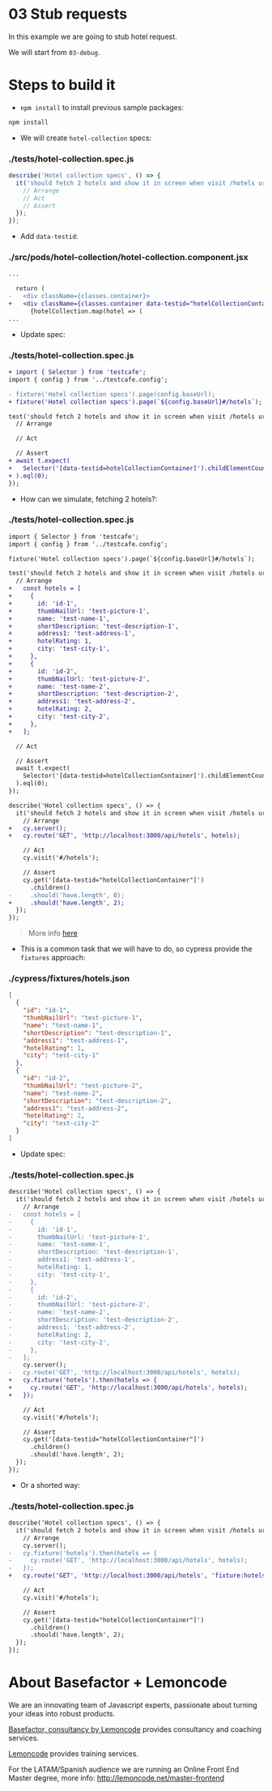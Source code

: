 # 03 Stub requests

In this example we are going to stub hotel request.

We will start from `03-debug`.

# Steps to build it

- `npm install` to install previous sample packages:

```bash
npm install
```

- We will create `hotel-collection` specs:

### ./tests/hotel-collection.spec.js

```javascript
describe('Hotel collection specs', () => {
  it('should fetch 2 hotels and show it in screen when visit /hotels urls', () => {
    // Arrange
    // Act
    // Assert
  });
});
```

- Add `data-testid`:

### ./src/pods/hotel-collection/hotel-collection.component.jsx

```diff
...

  return (
-   <div className={classes.container}>
+   <div className={classes.container data-testid="hotelCollectionContainer">
      {hotelCollection.map(hotel => (
...

```

- Update spec:

### ./tests/hotel-collection.spec.js

```diff
+ import { Selector } from 'testcafe';
import { config } from '../testcafe.config';

- fixture('Hotel collection specs').page(config.baseUrl);
+ fixture('Hotel collection specs').page(`${config.baseUrl}#/hotels`);

test('should fetch 2 hotels and show it in screen when visit /hotels urls', async t => {
  // Arrange

  // Act

  // Assert
+ await t.expect(
+   Selector('[data-testid=hotelCollectionContainer]').childElementCount
+ ).eql(0);
});

```

- How can we simulate, fetching 2 hotels?:

### ./tests/hotel-collection.spec.js

```diff
import { Selector } from 'testcafe';
import { config } from '../testcafe.config';

fixture('Hotel collection specs').page(`${config.baseUrl}#/hotels`);

test('should fetch 2 hotels and show it in screen when visit /hotels urls', async t => {
  // Arrange
+   const hotels = [
+     {
+       id: 'id-1',
+       thumbNailUrl: 'test-picture-1',
+       name: 'test-name-1',
+       shortDescription: 'test-description-1',
+       address1: 'test-address-1',
+       hotelRating: 1,
+       city: 'test-city-1',
+     },
+     {
+       id: 'id-2',
+       thumbNailUrl: 'test-picture-2',
+       name: 'test-name-2',
+       shortDescription: 'test-description-2',
+       address1: 'test-address-2',
+       hotelRating: 2,
+       city: 'test-city-2',
+     },
+   ];

  // Act

  // Assert
  await t.expect(
    Selector('[data-testid=hotelCollectionContainer]').childElementCount
  ).eql(0);
});

describe('Hotel collection specs', () => {
  it('should fetch 2 hotels and show it in screen when visit /hotels urls', () => {
    // Arrange
+   cy.server();
+   cy.route('GET', 'http://localhost:3000/api/hotels', hotels);

    // Act
    cy.visit('#/hotels');

    // Assert
    cy.get('[data-testid="hotelCollectionContainer"]')
      .children()
-     .should('have.length', 0);
+     .should('have.length', 2);
  });
});

```

> More info [here](https://devexpress.github.io/testcafe/documentation/test-api/intercepting-http-requests/)

- This is a common task that we will have to do, so cypress provide the `fixtures` approach:

### ./cypress/fixtures/hotels.json

```json
[
  {
    "id": "id-1",
    "thumbNailUrl": "test-picture-1",
    "name": "test-name-1",
    "shortDescription": "test-description-1",
    "address1": "test-address-1",
    "hotelRating": 1,
    "city": "test-city-1"
  },
  {
    "id": "id-2",
    "thumbNailUrl": "test-picture-2",
    "name": "test-name-2",
    "shortDescription": "test-description-2",
    "address1": "test-address-2",
    "hotelRating": 2,
    "city": "test-city-2"
  }
]
```

- Update spec:

### ./tests/hotel-collection.spec.js

```diff
describe('Hotel collection specs', () => {
  it('should fetch 2 hotels and show it in screen when visit /hotels urls', () => {
    // Arrange
-   const hotels = [
-     {
-       id: 'id-1',
-       thumbNailUrl: 'test-picture-1',
-       name: 'test-name-1',
-       shortDescription: 'test-description-1',
-       address1: 'test-address-1',
-       hotelRating: 1,
-       city: 'test-city-1',
-     },
-     {
-       id: 'id-2',
-       thumbNailUrl: 'test-picture-2',
-       name: 'test-name-2',
-       shortDescription: 'test-description-2',
-       address1: 'test-address-2',
-       hotelRating: 2,
-       city: 'test-city-2',
-     },
-   ];
    cy.server();
-   cy.route('GET', 'http://localhost:3000/api/hotels', hotels);
+   cy.fixture('hotels').then(hotels => {
+     cy.route('GET', 'http://localhost:3000/api/hotels', hotels);
+   });

    // Act
    cy.visit('#/hotels');

    // Assert
    cy.get('[data-testid="hotelCollectionContainer"]')
      .children()
      .should('have.length', 2);
  });
});

```

- Or a shorted way:

### ./tests/hotel-collection.spec.js

```diff
describe('Hotel collection specs', () => {
  it('should fetch 2 hotels and show it in screen when visit /hotels urls', () => {
    // Arrange
    cy.server();
-   cy.fixture('hotels').then(hotels => {
-     cy.route('GET', 'http://localhost:3000/api/hotels', hotels);
-   });
+   cy.route('GET', 'http://localhost:3000/api/hotels', 'fixture:hotels');

    // Act
    cy.visit('#/hotels');

    // Assert
    cy.get('[data-testid="hotelCollectionContainer"]')
      .children()
      .should('have.length', 2);
  });
});

```

# About Basefactor + Lemoncode

We are an innovating team of Javascript experts, passionate about turning your ideas into robust products.

[Basefactor, consultancy by Lemoncode](http://www.basefactor.com) provides consultancy and coaching services.

[Lemoncode](http://lemoncode.net/services/en/#en-home) provides training services.

For the LATAM/Spanish audience we are running an Online Front End Master degree, more info: http://lemoncode.net/master-frontend
